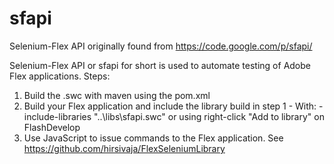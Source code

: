 # sfapi
Selenium-Flex API originally found from https://code.google.com/p/sfapi/

Selenium-Flex API or sfapi for short is used to automate testing of Adobe Flex applications.
Steps:
  1. Build the .swc with maven using the pom.xml
  2. Build your Flex application and include the library build in step 1
    - With: -include-libraries "..\libs\sfapi.swc" or using right-click "Add to library" on FlashDevelop
  3. Use JavaScript to issue commands to the Flex application. See https://github.com/hirsivaja/FlexSeleniumLibrary
